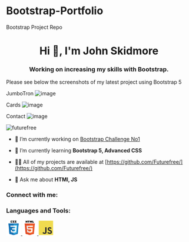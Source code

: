 # Bootstrap-Portfolio
Bootstrap Project Repo


<h1 align="center">Hi 👋, I'm John Skidmore</h1>
<h3 align="center">Working on increasing my skills with Bootstrap.</h3>

<p>Please see below the screenshots of my latest project using Bootstrap 5</p>

JumboTron
![image](https://github.com/Futurefree/Bootstrap-Portfolio/assets/80590464/2f7d8a48-a1ba-44b9-83cf-31c946263cdb)


Cards
![image](https://github.com/Futurefree/Bootstrap-Portfolio/assets/80590464/085a6d22-d405-4bc6-9b83-5d72811d12ac)


Contact
![image](https://github.com/Futurefree/Bootstrap-Portfolio/assets/80590464/0ae19833-5ee1-40ae-b09c-c6aba98ce30d)


<p align="left"> <img src="https://komarev.com/ghpvc/?username=futurefree&label=Profile%20views&color=0e75b6&style=flat" alt="futurefree" /> </p>

- 🔭 I’m currently working on [Bootstrap Challenge No1](https://github.com/Futurefree/Bootstrap-Portfolio)

- 🌱 I’m currently learning **Bootstrap 5, Advanced CSS**

- 👨‍💻 All of my projects are available at [https://github.com/Futurefree/](https://github.com/Futurefree/)

- 💬 Ask me about **HTMl, JS**

<h3 align="left">Connect with me:</h3>
<p align="left">
</p>

<h3 align="left">Languages and Tools:</h3>
<p align="left"> <a href="https://www.w3schools.com/css/" target="_blank" rel="noreferrer"> <img src="https://raw.githubusercontent.com/devicons/devicon/master/icons/css3/css3-original-wordmark.svg" alt="css3" width="40" height="40"/> </a> <a href="https://www.w3.org/html/" target="_blank" rel="noreferrer"> <img src="https://raw.githubusercontent.com/devicons/devicon/master/icons/html5/html5-original-wordmark.svg" alt="html5" width="40" height="40"/> </a> <a href="https://developer.mozilla.org/en-US/docs/Web/JavaScript" target="_blank" rel="noreferrer"> <img src="https://raw.githubusercontent.com/devicons/devicon/master/icons/javascript/javascript-original.svg" alt="javascript" width="40" height="40"/> </a> </p>


